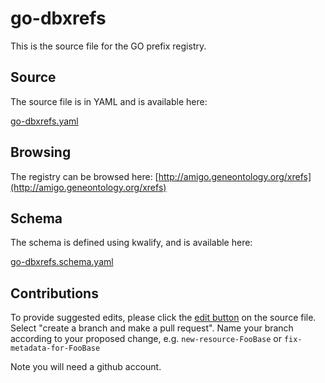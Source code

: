 # go-dbxrefs

This is the source file for the GO prefix registry.

## Source

The source file is in YAML and is available here:

[go-dbxrefs.yaml](go-dbxrefs.yaml)

## Browsing

The registry can be browsed here: [http://amigo.geneontology.org/xrefs](http://amigo.geneontology.org/xrefs)

## Schema

The schema is defined using kwalify, and is available here:

[go-dbxrefs.schema.yaml](go-dbxrefs.schema.yaml)

## Contributions

To provide suggested edits, please click the [edit button](https://github.com/geneontology/go-site/edit/master/metadata/db-xrefs.yaml) on the source file. Select "create a branch and make a pull request". Name your branch according to your proposed change, e.g. `new-resource-FooBase` or `fix-metadata-for-FooBase`

Note you will need a github account.
